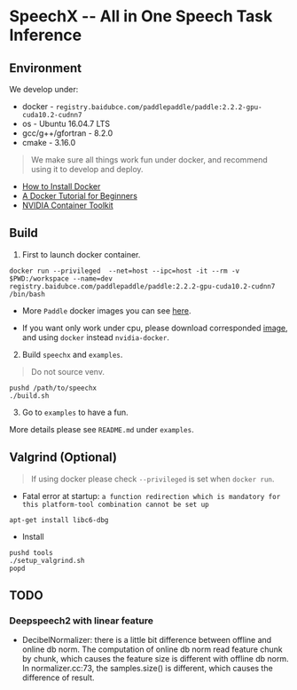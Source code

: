 # SpeechX -- All in One Speech Task Inference 

## Environment

We develop under:
* docker - `registry.baidubce.com/paddlepaddle/paddle:2.2.2-gpu-cuda10.2-cudnn7`
* os - Ubuntu 16.04.7 LTS
* gcc/g++/gfortran - 8.2.0
* cmake - 3.16.0

> We make sure all things work fun under docker, and recommend using it to develop and deploy.

* [How to Install Docker](https://docs.docker.com/engine/install/)
* [A Docker Tutorial for Beginners](https://docker-curriculum.com/)
* [NVIDIA Container Toolkit](https://docs.nvidia.com/datacenter/cloud-native/container-toolkit/overview.html)

## Build

1. First to launch docker container.

```
docker run --privileged  --net=host --ipc=host -it --rm -v $PWD:/workspace --name=dev registry.baidubce.com/paddlepaddle/paddle:2.2.2-gpu-cuda10.2-cudnn7 /bin/bash
```

* More `Paddle` docker images you can see [here](https://www.paddlepaddle.org.cn/install/quick?docurl=/documentation/docs/zh/install/docker/linux-docker.html).

* If you want only work under cpu, please download corresponded [image](https://www.paddlepaddle.org.cn/install/quick?docurl=/documentation/docs/zh/install/docker/linux-docker.html), and using `docker` instead `nvidia-docker`.


2. Build `speechx` and `examples`.

> Do not source venv.

```
pushd /path/to/speechx
./build.sh
```

3. Go to `examples` to have a fun.

More details please see `README.md` under `examples`.


## Valgrind (Optional)

> If using docker please check `--privileged` is set when `docker run`.

* Fatal error at startup: `a function redirection which is mandatory for this platform-tool combination cannot be set up`
```
apt-get install libc6-dbg
```

* Install

```
pushd tools
./setup_valgrind.sh
popd
```

## TODO

### Deepspeech2 with linear feature
* DecibelNormalizer: there is a little bit difference between offline and online db norm. The computation of online db norm read feature chunk by chunk, which causes the feature size is different with offline db norm. In normalizer.cc:73, the samples.size() is different, which causes the difference of result.
